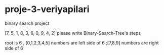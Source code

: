 # proje-3-veriyapilari
binary search project



[7, 5, 1, 8, 3, 6, 0, 9, 4, 2]  please write Binary-Search-Tree's steps


root is 6 ,   [0,1,2,3,4,5]  numbers are left side of 6   ;[7,8,9] numbers are right side of 6



